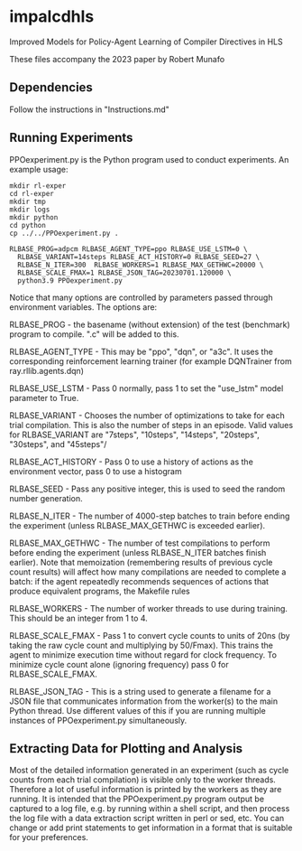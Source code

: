 impalcdhls
==========

Improved Models for Policy-Agent Learning of Compiler Directives in HLS

These files accompany the 2023 paper by Robert Munafo


Dependencies
------------

Follow the instructions in "Instructions.md"

Running Experiments
-------------------

PPOexperiment.py is the Python program used to conduct experiments. An
example usage:

```
mkdir rl-exper
cd rl-exper
mkdir tmp
mkdir logs
mkdir python
cd python
cp ../../PPOexperiment.py .

RLBASE_PROG=adpcm RLBASE_AGENT_TYPE=ppo RLBASE_USE_LSTM=0 \
  RLBASE_VARIANT=14steps RLBASE_ACT_HISTORY=0 RLBASE_SEED=27 \
  RLBASE_N_ITER=300  RLBASE_WORKERS=1 RLBASE_MAX_GETHWC=20000 \
  RLBASE_SCALE_FMAX=1 RLBASE_JSON_TAG=20230701.120000 \
  python3.9 PPOexperiment.py
```

Notice that many options are controlled by parameters passed through
environment variables. The options are:

RLBASE_PROG - the basename (without extension) of the test
(benchmark) program to compile. ".c" will be added to this.

RLBASE_AGENT_TYPE - This may be "ppo", "dqn", or "a3c". It uses the
corresponding reinforcement learning trainer (for example
DQNTrainer from ray.rllib.agents.dqn)

RLBASE_USE_LSTM - Pass 0 normally, pass 1 to set the "use_lstm"
model parameter to True.

RLBASE_VARIANT - Chooses the number of optimizations to take for each
trial compilation. This is also the number of steps in an episode.
Valid values for RLBASE_VARIANT are "7steps", "10steps", "14steps",
"20steps", "30steps", and "45steps"/

RLBASE_ACT_HISTORY - Pass 0 to use a history of actions as the
environment vector, pass 0 to use a histogram

RLBASE_SEED - Pass any positive integer, this is used to seed the
random number generation.

RLBASE_N_ITER - The number of 4000-step batches to train before ending
the experiment (unless RLBASE_MAX_GETHWC is exceeded earlier).

RLBASE_MAX_GETHWC - The number of test compilations to perform before
ending the experiment (unless RLBASE_N_ITER batches finish earlier).
Note that memoization (remembering results of previous cycle count
results) will affect how many compilations are needed to complete a
batch: if the agent repeatedly recommends sequences of actions that
produce equivalent programs, the Makefile rules

RLBASE_WORKERS - The number of worker threads to use during training.
This should be an integer from 1 to 4.

RLBASE_SCALE_FMAX - Pass 1 to convert cycle counts to units of 20ns
(by taking the raw cycle count and multiplying by 50/Fmax). This
trains the agent to minimize execution time without regard for clock
frequency. To minimize cycle count alone (ignoring frequency) pass
0 for RLBASE_SCALE_FMAX.

RLBASE_JSON_TAG - This is a string used to generate a filename for a
JSON file that communicates information from the worker(s) to the main
Python thread. Use different values of this if you are running
multiple instances of PPOexperiment.py simultaneously.

Extracting Data for Plotting and Analysis
-----------------------------------------

Most of the detailed information generated in an experiment (such as
cycle counts from each trial compilation) is visible only to the
worker threads. Therefore a lot of useful information is printed by
the workers as they are running. It is intended that the
PPOexperiment.py program output be captured to a log file, e.g. by
running within a shell script, and then process the log file with a
data extraction script written in perl or sed, etc. You can change or
add print statements to get information in a format that is suitable
for your preferences.
